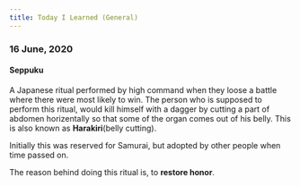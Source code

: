 ```yaml
---
title: Today I Learned (General)
---
```


### 16 June, 2020

#### Seppuku

A Japanese ritual performed by high command when they loose a battle
where there were most likely to win. The person who is supposed to perform this
ritual, would kill himself with a dagger by cutting a part of abdomen
horizentally so that some of the organ comes out of his belly. This is also
known as __Harakiri__(belly cutting).

Initially this was reserved for Samurai, but adopted by other people when time
passed on.

The reason behind doing this ritual is, to __restore honor__.
